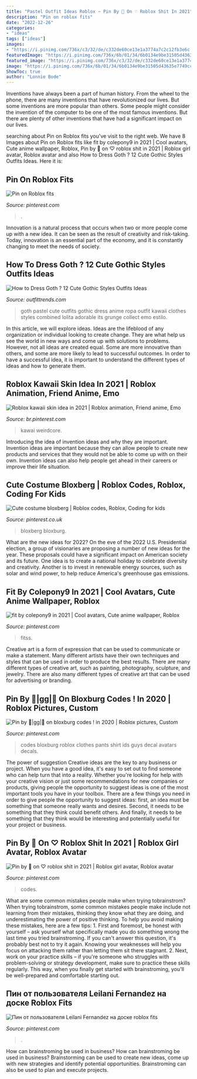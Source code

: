 ```yaml
---
title: "Pastel Outfit Ideas Roblox ~ Pin By 🖤 On ♡ Roblox Shit In 2021"
description: "Pin on roblox fits"
date: "2022-12-26"
categories:
- "ideas"
tags: ["ideas"]
images:
- "https://i.pinimg.com/736x/c3/32/de/c332de60ce13e1a3774a7c2c12fb3e6c.jpg"
featuredImage: "https://i.pinimg.com/736x/6b/01/34/6b0134e9be31505d43635e7749cccf0e.jpg"
featured_image: "https://i.pinimg.com/736x/c3/32/de/c332de60ce13e1a3774a7c2c12fb3e6c.jpg"
image: "https://i.pinimg.com/736x/6b/01/34/6b0134e9be31505d43635e7749cccf0e.jpg"
ShowToc: true
author: "Lonnie Bode"
---
```



Inventions have always been a part of human history. From the wheel to the phone, there are many inventions that have revolutionized our lives. But some inventions are more popular than others. Some people might consider the invention of the computer to be one of the most famous inventions. But there are plenty of other inventions that have had a significant impact on our lives.

	

		
searching about Pin on Roblox fits you've visit to the right web. We have 8 Images about Pin on Roblox fits like fit by colepony9 in 2021 | Cool avatars, Cute anime wallpaper, Roblox, Pin by 🖤 on ♡ roblox shit in 2021 | Roblox girl avatar, Roblox avatar and also How to Dress Goth ? 12 Cute Gothic Styles Outfits Ideas. Here it is:
		
    
## Pin On Roblox Fits

<img loading=lazy src="https://i.pinimg.com/736x/dc/a0/b6/dca0b6c8b4c4b81b0795057af909b8f7.jpg" onerror="this.onerror=null;this.src='https://tse1.mm.bing.net/th?id=OIP.CbCpAmg00BtllsPlxONZagHaKR&amp;pid=15.1';" alt="Pin on Roblox fits">

_Source: pinterest.com_

>. 

	

Innovation is a natural process that occurs when two or more people come up with a new idea. It can be seen as the result of creativity and risk-taking. Today, innovation is an essential part of the economy, and it is constantly changing to meet the needs of society.

    
## How To Dress Goth ? 12 Cute Gothic Styles Outfits Ideas

<img loading=lazy src="https://www.outfittrends.com/wp-content/uploads/2015/02/580e5c0ea777339ff2612f7e75c9cfd8.jpg" onerror="this.onerror=null;this.src='https://tse3.mm.bing.net/th?id=OIP.dX58tYKmeODw8kFN6qR6ywHaJ6&amp;pid=15.1';" alt="How to Dress Goth ? 12 Cute Gothic Styles Outfits Ideas">

_Source: outfittrends.com_

>goth pastel cute outfits gothic dress anime ropa outfit kawaii clothes styles combined lolita adorable its grunge collect emo estilo. 

	

In this article, we will explore ideas. Ideas are the lifeblood of any organization or individual looking to create change. They are what help us see the world in new ways and come up with solutions to problems. However, not all ideas are created equal. Some are more innovative than others, and some are more likely to lead to successful outcomes. In order to have a successful idea, it is important to understand the different types of ideas and how to generate them.

    
## Roblox Kawaii Skin Idea In 2021 | Roblox Animation, Friend Anime, Emo

<img loading=lazy src="https://i.pinimg.com/736x/ce/e2/6e/cee26eb7c69d8e1f4db642dead2dea70.jpg" onerror="this.onerror=null;this.src='https://tse4.mm.bing.net/th?id=OIP._DVaYf9neONUOnDc29mzdwHaLj&amp;pid=15.1';" alt="Roblox kawaii skin idea in 2021 | Roblox animation, Friend anime, Emo">

_Source: br.pinterest.com_

>kawai weirdcore. 

	

Introducing the idea of invention ideas and why they are important.
Invention ideas are important because they can allow people to create new products and services that they would not be able to come up with on their own. Invention ideas can also help people get ahead in their careers or improve their life situation.

    
## Cute Costume Bloxberg | Roblox Codes, Roblox, Coding For Kids

<img loading=lazy src="https://i.pinimg.com/736x/a7/32/bf/a732bfe421f67044db937484774754fd.jpg" onerror="this.onerror=null;this.src='https://tse1.mm.bing.net/th?id=OIP.EF05piXJS5zSPc71za3rKAAAAA&amp;pid=15.1';" alt="Cute costume bloxberg | Roblox codes, Roblox, Coding for kids">

_Source: pinterest.co.uk_

>bloxberg bloxburg. 

	

What are the new ideas for 2022?
On the eve of the 2022 U.S. Presidential election, a group of visionaries are proposing a number of new ideas for the year. These proposals could have a significant impact on American society and its future. One idea is to create a national holiday to celebrate diversity and creativity. Another is to invest in renewable energy sources, such as solar and wind power, to help reduce America's greenhouse gas emissions.

    
## Fit By Colepony9 In 2021 | Cool Avatars, Cute Anime Wallpaper, Roblox

<img loading=lazy src="https://i.pinimg.com/736x/74/29/ee/7429ee5367625bc84b8126deb49fb72d.jpg" onerror="this.onerror=null;this.src='https://tse3.mm.bing.net/th?id=OIP.8S6j87sZG_McaHvH-y1DhgHaMM&amp;pid=15.1';" alt="fit by colepony9 in 2021 | Cool avatars, Cute anime wallpaper, Roblox">

_Source: pinterest.com_

>fitss. 

	

Creative art is a form of expression that can be used to communicate or make a statement. Many different artists have their own techniques and styles that can be used in order to produce the best results. There are many different types of creative art, such as painting, photography, sculpture, and jewelry. There are also many different types of creative art that can be used for advertising or branding.

    
## Pin By 🍒|gg|🍒 On Bloxburg Codes ! In 2020 | Roblox Pictures, Custom

<img loading=lazy src="https://i.pinimg.com/736x/6b/01/34/6b0134e9be31505d43635e7749cccf0e.jpg" onerror="this.onerror=null;this.src='https://tse4.mm.bing.net/th?id=OIP.F6s44dt-82VLbR72SivhdAHaJC&amp;pid=15.1';" alt="Pin by 🍒|gg|🍒 on bloxburg codes ! in 2020 | Roblox pictures, Custom">

_Source: pinterest.com_

>codes bloxburg roblox clothes pants shirt ids guys decal avatars decals. 

	

The power of suggestion
Creative ideas are the key to any business or project. When you have a good idea, it's easy to set out to find someone who can help turn that into a reality. Whether you're looking for help with your creative vision or just some recommendations for new companies or products, giving people the opportunity to suggest ideas is one of the most important tools you have in your toolbox.
There are a few things you need in order to give people the opportunity to suggest ideas: first, an idea must be something that someone really wants and desires. Second, it needs to be something that they think could benefit others. And finally, it needs to be something that they think would be interesting and potentially useful for your project or business.

    
## Pin By 🖤 On ♡ Roblox Shit In 2021 | Roblox Girl Avatar, Roblox Avatar

<img loading=lazy src="https://i.pinimg.com/736x/c3/32/de/c332de60ce13e1a3774a7c2c12fb3e6c.jpg" onerror="this.onerror=null;this.src='https://tse2.mm.bing.net/th?id=OIP.o2Aj0zvFtvRsB3ohtS0XRAHaL6&amp;pid=15.1';" alt="Pin by 🖤 on ♡ roblox shit in 2021 | Roblox girl avatar, Roblox avatar">

_Source: pinterest.com_

>codes. 

	

What are some common mistakes people make when trying tobrainstrom?
When trying tobrainstrom, some common mistakes people make include not learning from their mistakes, thinking they know what they are doing, and underestimating the power of positive thinking. To help you avoid making these mistakes, here are a few tips: 1. First and foremost, be honest with yourself – ask yourself what specifically made you do something wrong the last time you tried brainstroming. If you can't answer this question, it's probably best not to try it again. Knowing your weaknesses will help you focus on attacking them rather than letting them sit there stagnant. 2. Next, work on your practice skills – if you're someone who struggles with problem-solving or strategy development, make sure to practice these skills regularly. This way, when you finally get started with brainstroming, you'll be well-prepared and comfortable starting out. 
    
## Пин от пользователя Leilani Fernandez на доске Roblox Fits

<img loading=lazy src="https://i.pinimg.com/736x/45/ef/9d/45ef9d1be5a46bc9698a753d58ef27be.jpg" onerror="this.onerror=null;this.src='https://tse3.mm.bing.net/th?id=OIP.HHM8ghUCkcyvsxpPYXTvTQHaJ4&amp;pid=15.1';" alt="Пин от пользователя Leilani Fernandez на доске roblox fits">

_Source: pinterest.com_

>. 

	

How can brainstroming be used in business?
How can brainstroming be used in business? Brainstorming can be used to create new ideas, come up with new strategies and identify potential opportunities. Brainstroming can also be used to plan and execute projects.

